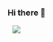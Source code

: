 ### Hi there 👋

<!--
**2020-07-31/2020-07-31** is a ✨ _special_ ✨ repository because its `README.md` (this file) appears on your GitHub profile.

Here are some ideas to get you started:

- 🔭 I’m currently working on ...
- 🌱 I’m currently learning ...
- 👯 I’m looking to collaborate on ...
- 🤔 I’m looking for help with ...
- 💬 Ask me about ...
- 📫 How to reach me: ...
- 😄 Pronouns: ...
- ⚡ Fun fact: ...
-->

<a href="https://alpox.kr">
    <img 
        src="http://img.shields.io/badge/-Java-007396?style=flat&logo=github&link=https://alpox.kr"
        style="height : auto; margin-left : 10px; margin-right : 10px;"/>
</a>
